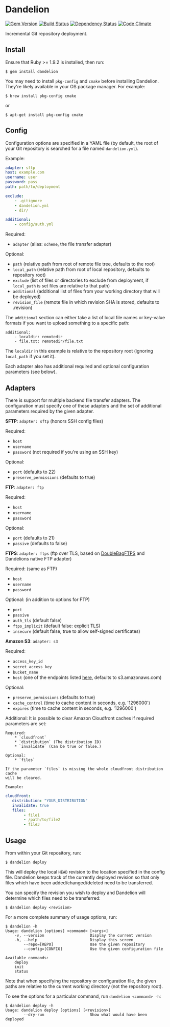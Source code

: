 Dandelion
=========
[![Gem Version](https://badge.fury.io/rb/dandelion.png)](http://badge.fury.io/rb/dandelion)
[![Build Status](https://travis-ci.org/scttnlsn/dandelion.png)](https://travis-ci.org/scttnlsn/dandelion)
[![Dependency Status](https://gemnasium.com/scttnlsn/dandelion.png)](https://gemnasium.com/scttnlsn/dandelion)
[![Code Climate](https://codeclimate.com/github/scttnlsn/dandelion.png)](https://codeclimate.com/github/scttnlsn/dandelion)

Incremental Git repository deployment.

Install
-------

Ensure that Ruby >= 1.9.2 is installed, then run:

    $ gem install dandelion

You may need to install `pkg-config` and `cmake` before installing Dandelion.  They're likely available in your OS package manager.  For example:

    $ brew install pkg-config cmake

or

    $ apt-get install pkg-config cmake

Config
------

Configuration options are specified in a YAML file (by default, the root of your
Git repository is searched for a file named `dandelion.yml`).

Example:

```yaml
adapter: sftp
host: example.com
username: user
password: pass
path: path/to/deployment

exclude:
    - .gitignore
    - dandelion.yml
    - dir/

additional:
    - config/auth.yml
```

Required:

 * `adapter` (alias: `scheme`, the file transfer adapter)

Optional:

* `path` (relative path from root of remote file tree, defaults to the root)
* `local_path` (relative path from root of local repository, defaults to repository root)
* `exclude` (list of files or directories to exclude from deployment, if `local_path` is set files are relative to that path)
* `additional` (additional list of files from your working directory that will be deployed)
* `revision_file` (remote file in which revision SHA is stored, defaults to .revision)

The `additional` section can either take a list of local file names or key-value formats if you want to upload something to a specific path:
```
additional:
    - localdir: remotedir
    - file.txt: remotedir/file.txt
```
The `localdir` in this example is relative to the repository root (ignoring `local_path` if you set it).

Each adapter also has additional required and optional configuration parameters (see below).

Adapters
--------

There is support for multiple backend file transfer adapters.  The configuration
must specify one of these adapters and the set of additional parameters required
by the given adapter.

**SFTP**: `adapter: sftp` (honors SSH config files)

Required:

 * `host`
 * `username`
 * `password` (not required if you're using an SSH key)

Optional:

 * `port` (defaults to 22)
 * `preserve_permissions` (defaults to true)

**FTP**: `adapter: ftp`

Required:

 * `host`
 * `username`
 * `password`

Optional:

 * `port` (defaults to 21)
 * `passive` (defaults to false)

**FTPS**: `adapter: ftps` (ftp over TLS, based on [DoubleBagFTPS](https://github.com/bnix/double-bag-ftps) and Dandelions native FTP adapter)

Required: (same as FTP)

 * `host`
 * `username`
 * `password`

Optional: (in addition to options for FTP)

 * `port`
 * `passive`
 * `auth_tls` (default false)
 * `ftps_implicit` (default false: explicit TLS)
 * `insecure` (default false, true to allow self-signed certificates)

**Amazon S3**: `adapter: s3`

Required:

 * `access_key_id`
 * `secret_access_key`
 * `bucket_name`
 * `host` (one of the endpoints listed [here](http://docs.aws.amazon.com/general/latest/gr/rande.html#s3_region), defaults to s3.amazonaws.com)

Optional:

 * `preserve_permissions` (defaults to true)
 * `cache_control` (time to cache content in seconds, e.g. '1296000')
 * `expires` (time to cache content in seconds, e.g. '1296000')

Additional:
    It is possible to clear Amazon Cloudfront caches if required parameters are set:

    Required:
        * `cloudfront`
        * `distribution` (The distribution ID)
        * `invalidate` (Can be true or false.)

    Optional:
        * `files`

    If the parameter `files` is missing the whole cloudfront distribution cache
    will be cleared.

    Example:

```yaml
cloudfront:
   distribution: "YOUR_DISTRIBUTION"
   invalidate: true
   files:
        - file1
        - /path/to/file2
        - file3
```

Usage
-----

From within your Git repository, run:

    $ dandelion deploy

This will deploy the local `HEAD` revision to the location specified in the config
file.  Dandelion keeps track of the currently deployed revision so that only files
which have been added/changed/deleted need to be transferred.

You can specify the revision you wish to deploy and Dandelion will determine which
files need to be transferred:

    $ dandelion deploy <revision>

For a more complete summary of usage options, run:

    $ dandelion -h
    Usage: dandelion [options] <command> [<args>]
        -v, --version                    Display the current version
        -h, --help                       Display this screen
            --repo=[REPO]                Use the given repository
            --config=[CONFIG]            Use the given configuration file

    Available commands:
        deploy
        init
        status

Note that when specifying the repository or configuration file, the given paths
are relative to the current working directory (not the repository root).

To see the options for a particular command, run `dandelion <command> -h`:

    $ dandelion deploy -h
    Usage: dandelion deploy [options] [<revision>]
            --dry-run                    Show what would have been deployed
